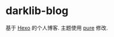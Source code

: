 # darklib-blog

基于 [Hexo](https://hexo.io/) 的个人博客. 主题使用 [pure](https://github.com/cofess/hexo-theme-pure) 修改.